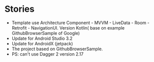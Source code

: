 # Stories
- Template use Architecture Component - MVVM - LiveData - Room - Retrofit - NavigationUI. Version Kotlin( base on example GithubBrowserSample of Google)
- Update for Android Studio 3.2
- Update for AndroidX (jetpack)
- The project based on GithubBrowserSample.
- PS: can't use Dagger 2 version 2.17